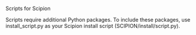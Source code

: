 Scripts for Scipion

Scripts require additional Python packages. To include these packages, use install_script.py as your Scipion install script (SCIPION/install/script.py).
